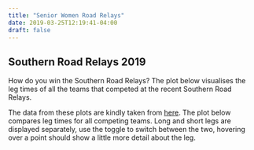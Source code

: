 ```yaml
---
title: "Senior Women Road Relays"
date: 2019-03-25T12:19:41-04:00
draft: false
---
```

## Southern Road Relays 2019

How do you win the Southern Road Relays? The plot below visualises the leg times of all the teams that competed at the recent 
Southern Road Relays.

The data from these plots are kindly taken from [here](http://www.mkac.org.uk/static/19seaarelay/19seaaheader.htm). The 
plot below compares leg times for all competing teams. Long and short legs are displayed separately, use the toggle to 
switch between the two, hovering over a point should show a little more detail about the leg.
  
